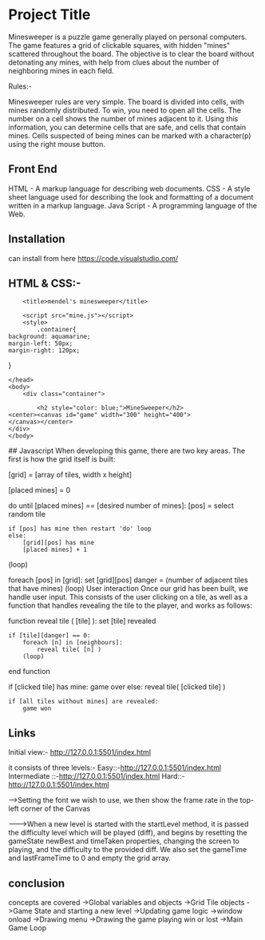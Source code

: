 
# Project Title

Minesweeper is a puzzle game generally played on personal computers. The game features a grid of clickable squares, with hidden "mines" scattered throughout the board. 
The objective is to clear the board without detonating any mines, with help from clues about the number of neighboring mines in each field.

Rules:-

   Minesweeper rules are very simple. The board is divided into cells, with mines randomly distributed. To win, you need to open all the cells. The number on a cell shows
   the number of mines adjacent to it. Using this information, you can determine cells that are safe, and cells that contain mines. Cells suspected of being mines can be 
   marked with a character(p) using the right mouse button.


## Front End
HTML - A markup language for describing web documents.
CSS - A style sheet language used for describing the look and formatting of a document written in a markup language.
Java Script - A programming language of the Web.
## Installation
can install from here https://code.visualstudio.com/
## HTML & CSS:-

<!DOCTYPE html>
<html>
	<head>
	
		<title>mendel's minesweeper</title>
	    
		<script src="mine.js"></script>
		<style>
			.container{
    background: aquamarine;
    margin-left: 50px;
    margin-right: 120px;
   

}
		</style>
		
	</head>
	<body>
		<div class="container">
		
			<h2 style="color: blue;">MineSweeper</h2>
	<center><canvas id="game" width="300" height="400">
	</canvas></center>
	</div>
	</body>
</html>
## Javascript
When developing this game, there are two key areas. The first is how the grid itself is built:

[grid] = [array of tiles, width x height]

[placed mines] = 0

do until [placed mines] == [desired number of mines]:
	[pos] = select random tile
	
	if [pos] has mine then restart 'do' loop
	else:
		[grid][pos] has mine
		[placed mines] + 1
(loop)

foreach [pos] in [grid]:
	set [grid][pos] danger = (number of adjacent tiles that have mines)
(loop)
User interaction
Once our grid has been built, we handle user input. This consists of the user clicking on a tile, as well as a function that handles revealing the tile to the player, and works as follows:

function reveal tile ( [tile] ):
	set [tile] revealed
	
	if [tile][danger] == 0:
		foreach [n] in [neighbours]:
			reveal tile( [n] )
		(loop)
end function

if [clicked tile] has mine: game over
else:
	reveal tile( [clicked tile] )
	
	if [all tiles without mines] are revealed:
		game won
## Links

Initial view:-
http://127.0.0.1:5501/index.html

it consists of three levels:-
Easy::-http://127.0.0.1:5501/index.html
Intermediate ::-http://127.0.0.1:5501/index.html
Hard::-http://127.0.0.1:5501/index.html

-->Setting the font we wish to use, we then show the frame rate in the top-left corner of the Canvas

--->When a new level is started with the startLevel method, it is passed the difficulty level which will be played (diff), and begins by resetting the gameState newBest and timeTaken properties, changing the screen to playing, and the difficulty to the provided diff. We also set the gameTime and lastFrameTime to 0 and empty the grid array.








## conclusion

concepts are covered 
->Global variables and objects
->Grid Tile objects
->Game State and starting a new level
->Updating game logic
->window onload 
->Drawing menu
->Drawing the game playing win or lost
->Main Game Loop